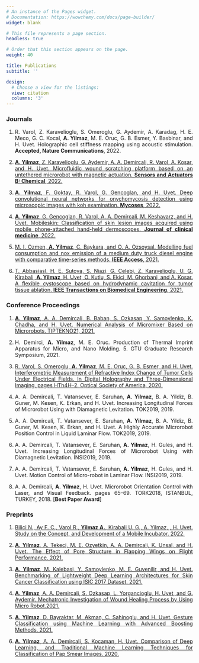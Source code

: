 ```yaml
---
# An instance of the Pages widget.
# Documentation: https://wowchemy.com/docs/page-builder/
widget: blank

# This file represents a page section.
headless: true

# Order that this section appears on the page.
weight: 40

title: Publications
subtitle: ''

design:
  # Choose a view for the listings:
  view: citation
  columns: '3'
---
```


<html>
<head>
<style>
h3 {text-align: left;}
p {text-align: justify;}
div {text-align: justify;}
</style>
</head>
<body>

<h3>Journals</h3>

1. R. Varol, Z. Karavelioglu, S. Omeroglu, G. Aydemir, A. Karadag, H. E. Meco, G. C. Kocal, **A. Yilmaz**, M. E. Oruc, G. B. Esmer, Y. Basbinar, and H. Uvet. Holographic cell stiffness mapping using acoustic stimulation. **Accepted, Nature Communications**, 2022.

2. [**A. Yilmaz**, Z. Karavelioglu, G. Aydemir, A. A. Demircali, R. Varol, A. Kosar, and H. Uvet. Microfluidic wound
scratching platform based on an untethered microrobot with magnetic actuation. **Sensors and Actuators B:
Chemical**, 2022.](https://www.sciencedirect.com/science/article/abs/pii/S0925400522012862?via%3Dihub)

3. [**A. Yilmaz**, F. Goktay, R. Varol, G. Gencoglan, and H. Uvet. Deep convolutional neural networks for
onychomycosis detection using microscopic images with koh examination. **Mycoses**, 2022.](https://onlinelibrary.wiley.com/doi/abs/10.1111/myc.13498)

4. [**A. Yilmaz**, G. Gencoglan, R. Varol, A. A. Demircali, M. Keshavarz, and H. Uvet. Mobileskin: Classification
of skin lesion images acquired using mobile phone-attached hand-held dermoscopes. **Journal of clinical medicine**, 2022.](https://www.mdpi.com/2077-0383/11/17/5102)

5. [M. I. Ozmen, **A. Yilmaz**, C. Baykara, and O. A. Ozsoysal. Modelling fuel consumption and nox emission of a medium duty truck diesel engine with comparative time-series methods. **IEEE Access**, 2021.](https://ieeexplore.ieee.org/stamp/stamp.jsp?arnumber=9435333)

6. [T. Abbasiasl, H. E. Sutova, S. Niazi, G. Celebi, Z. Karavelioglu, U. G. Kirabali, **A. Yilmaz**, H. Uvet, O. Kutlu,
S. Ekici, M. Ghorbani, and A. Kosar. A flexible cystoscope based on hydrodynamic cavitation for tumor tissue ablation. **IEEE Transactions on Biomedical Engineering**, 2021.](https://ieeexplore.ieee.org/document/9502580)

<h3>Conference Proceedings</h3>

1. [**A. Yilmaz**, A. A. Demircali, B. Baban, S. Ozkasap, Y. Samoylenko, K. Chadha, and H. Uvet. Numerical Analysis of Micromixer Based on Microrobots. TIPTEKNO21, 2021.](https://ieeexplore.ieee.org/document/9632960)

2. H. Demirci, **A. Yilmaz**, M. E. Oruc. Production of Thermal Imprint Apparatus for Micro, and Nano Molding. 5. GTU Graduate Research Symposium, 2021.

3. [R. Varol, S. Omeroglu, **A. Yilmaz**, M. E. Oruc, G. B. Esmer, and H. Uvet. Interferometric Measurement of Refractive Index Change of Tumor Cells Under Electrical Fields. In Digital Holography and Three-Dimensional Imaging, pages HTh4H–2. Optical Society of America, 2020.](https://opg.optica.org/abstract.cfm?uri=DH-2020-HTh4H.2)

4. A. A. Demircali, T. Vatansever, E. Saruhan, **A. Yilmaz**, B. A. Yildiz, B. Guner, M. Kesen, K. Erkan, and H. Uvet. Increasing Longitudinal Forces of Microrobot Using with Diamagnetic Levitation. TOK2019, 2019.

5. A. A. Demircali, T. Vatansever, E. Saruhan, **A. Yilmaz**, B. A. Yildiz, B. Guner, M. Kesen, K. Erkan, and H. Uvet. A Highly Accurate Microrobot Position Control in Liquid Laminar Flow. TOK2019, 2019.

6. A. A. Demircali, T. Vatansever, E. Saruhan, **A. Yilmaz**, H. Gules, and H. Uvet. Increasing Longitudinal Forces of Microrobot Using with Diamagnetic Levitation. INSI2019, 2019.

7. A. A. Demircali, T. Vatansever, E. Saruhan, **A. Yilmaz**, H. Gules, and H. Uvet. Motion Control of Micro-robot in Laminar Flow. INSI2019, 2019.

8. A. A. Demircali, **A. Yilmaz**, H. Uvet. Microrobot Orientation Control with Laser, and Visual Feedback. pages 65–69. TORK2018, ISTANBUL, TURKEY, 2018. [**Best Paper Award**]

<h3>Preprints</h3>

1. [Bilici N., Ay F. C., Varol R., **Yilmaz A.**, Kirabali U. G., A. Yilmaz, , H. Uvet. Study on the Concept, and Development of a Mobile Incubator. 2022.](https://arxiv.org/abs/2208.09697)

2. [**A. Yilmaz**, A. Tekeci, M. E. Ozyetkin, A. A. Demircali, K. Unsal, and H. Uvet. The Effect of Pore Structure in Flapping Wings on Flight Performance. 2021.](https://arxiv.org/abs/2106.04390)

3. [**A. Yilmaz**, M. Kalebasi, Y. Samoylenko, M. E. Guvenilir, and H. Uvet. Benchmarking of Lightweight Deep Learning Architectures for Skin Cancer Classification using ISIC 2017 Dataset. 2021.](https://arxiv.org/abs/2110.12270)

4. [**A. Yilmaz**, A. A. Demircali, S. Ozkasap, L. Yorgancioglu, H. Uvet, and G. Aydemir. Mechatronic Investigation of Wound Healing Process by Using Micro Robot.2021.](https://arxiv.org/abs/2108.02162)

5. [**A. Yilmaz**, D. Bayraktar, M. Akman, C. Sahinoglu, and H. Uvet. Gesture Classification using Machine Learning with Advanced Boosting Methods. 2021.](https://vixra.org/abs/2105.0176)

6. [**A. Yilmaz**, A. A. Demircali, S. Kocaman, H. Uvet. Comparison of Deep Learning, and Traditional Machine
Learning Techniques for Classification of Pap Smear Images. 2020.](https://arxiv.org/abs/2009.06366)

</body>
</html>